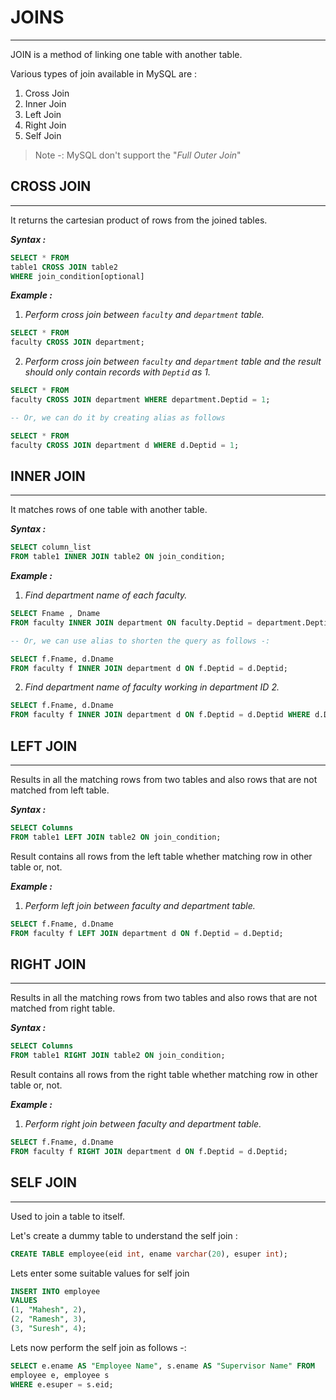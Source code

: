 # JOINS

---

JOIN is a method of linking one table with another table.

Various types of join available in MySQL are :

1. Cross Join
2. Inner Join
3. Left Join
4. Right Join
5. Self Join

> Note -:
> MySQL don't support the "_Full Outer Join_"

## CROSS JOIN

---

It returns the cartesian product of rows from the joined tables.

**_Syntax :_**

```sql
SELECT * FROM
table1 CROSS JOIN table2
WHERE join_condition[optional]
```

**_Example :_**

1. _Perform cross join between `faculty` and `department` table._

```sql
SELECT * FROM
faculty CROSS JOIN department;
```

2. _Perform cross join between `faculty` and `department` table and the result should only contain records with `Deptid` as 1._

```sql
SELECT * FROM
faculty CROSS JOIN department WHERE department.Deptid = 1;

-- Or, we can do it by creating alias as follows

SELECT * FROM
faculty CROSS JOIN department d WHERE d.Deptid = 1;
```

## INNER JOIN

---

It matches rows of one table with another table.

**_Syntax :_**

```sql
SELECT column_list
FROM table1 INNER JOIN table2 ON join_condition;
```

**_Example :_**

1. _Find department name of each faculty._

```sql
SELECT Fname , Dname
FROM faculty INNER JOIN department ON faculty.Deptid = department.Deptid;

-- Or, we can use alias to shorten the query as follows -:

SELECT f.Fname, d.Dname
FROM faculty f INNER JOIN department d ON f.Deptid = d.Deptid;
```

2. _Find department name of faculty working in department ID 2._

```sql
SELECT f.Fname, d.Dname
FROM faculty f INNER JOIN department d ON f.Deptid = d.Deptid WHERE d.Deptid = 2;
```

## LEFT JOIN

---

Results in all the matching rows from two tables and also rows that are not matched from left table.

**_Syntax :_**

```sql
SELECT Columns
FROM table1 LEFT JOIN table2 ON join_condition;
```

Result contains all rows from the left table whether matching row in other table or, not.

**_Example :_**

1. _Perform left join between faculty and department table._

```sql
SELECT f.Fname, d.Dname
FROM faculty f LEFT JOIN department d ON f.Deptid = d.Deptid;
```

## RIGHT JOIN

---

Results in all the matching rows from two tables and also rows that are not matched from right table.

**_Syntax :_**

```sql
SELECT Columns
FROM table1 RIGHT JOIN table2 ON join_condition;
```

Result contains all rows from the right table whether matching row in other table or, not.

**_Example :_**

1. _Perform right join between faculty and department table._

```sql
SELECT f.Fname, d.Dname
FROM faculty f RIGHT JOIN department d ON f.Deptid = d.Deptid;
```

## SELF JOIN

---

Used to join a table to itself.

Let's create a dummy table to understand the self join :

```sql
CREATE TABLE employee(eid int, ename varchar(20), esuper int);
```

Lets enter some suitable values for self join

```sql
INSERT INTO employee
VALUES
(1, "Mahesh", 2),
(2, "Ramesh", 3),
(3, "Suresh", 4);
```

Lets now perform the self join as follows -:

```sql
SELECT e.ename AS "Employee Name", s.ename AS "Supervisor Name" FROM
employee e, employee s
WHERE e.esuper = s.eid;
```
